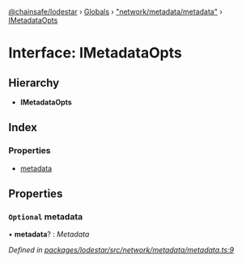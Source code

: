 [@chainsafe/lodestar](../README.md) › [Globals](../globals.md) › ["network/metadata/metadata"](../modules/_network_metadata_metadata_.md) › [IMetadataOpts](_network_metadata_metadata_.imetadataopts.md)

# Interface: IMetadataOpts

## Hierarchy

* **IMetadataOpts**

## Index

### Properties

* [metadata](_network_metadata_metadata_.imetadataopts.md#optional-metadata)

## Properties

### `Optional` metadata

• **metadata**? : *Metadata*

*Defined in [packages/lodestar/src/network/metadata/metadata.ts:9](https://github.com/ChainSafe/lodestar/blob/da7050e4c/packages/lodestar/src/network/metadata/metadata.ts#L9)*
